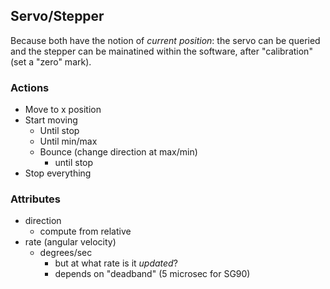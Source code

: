 ## Servo/Stepper

Because both have the notion of _current position_: the servo can be queried and the stepper can be mainatined within the software, after "calibration" (set a "zero" mark).

### Actions

- Move to x position
- Start moving
  - Until stop
  - Until min/max
  - Bounce (change direction at max/min)
    - until stop
- Stop everything

### Attributes

- direction
  - compute from relative
- rate (angular velocity)
  - degrees/sec
    - but at what rate is it _updated_?
    - depends on "deadband" (5 microsec for SG90)
